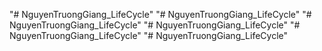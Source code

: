 "# NguyenTruongGiang_LifeCycle" 
"# NguyenTruongGiang_LifeCycle" 
"# NguyenTruongGiang_LifeCycle" 
"# NguyenTruongGiang_LifeCycle" 
"# NguyenTruongGiang_LifeCycle" 
"# NguyenTruongGiang_LifeCycle" 
